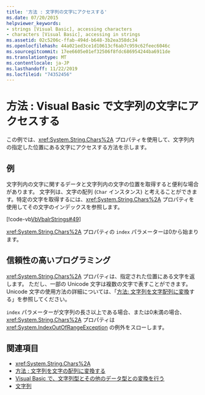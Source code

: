 ```yaml
---
title: '方法 : 文字列の文字にアクセスする'
ms.date: 07/20/2015
helpviewer_keywords:
- strings [Visual Basic], accessing characters
- characters [Visual Basic], accessing in strings
ms.assetid: 02c5206c-ffab-494d-b648-3b2ea358dc34
ms.openlocfilehash: 44a021ed3ce1d10613cf6ab7c959c62feec6046c
ms.sourcegitcommit: 17ee6605e01ef32506f8fdc686954244ba6911de
ms.translationtype: MT
ms.contentlocale: ja-JP
ms.lasthandoff: 11/22/2019
ms.locfileid: "74352456"
---
```

# <a name="how-to-access-characters-in-strings-in-visual-basic"></a>方法 : Visual Basic で文字列の文字にアクセスする
この例では、<xref:System.String.Chars%2A> プロパティを使用して、文字列内の指定した位置にある文字にアクセスする方法を示します。  
  
## <a name="example"></a>例  
 文字列内の文字に関するデータと文字列内の文字の位置を取得すると便利な場合があります。 文字列は、文字の配列 (`Char` インスタンス) と考えることができます。特定の文字を取得するには、<xref:System.String.Chars%2A> プロパティを使用してその文字のインデックスを参照します。  
  
 [!code-vb[VbVbalrStrings#49](~/samples/snippets/visualbasic/VS_Snippets_VBCSharp/VbVbalrStrings/VB/Class2.vb#49)]  
  
 <xref:System.String.Chars%2A> プロパティの `index` パラメーターは0から始まります。  
  
## <a name="robust-programming"></a>信頼性の高いプログラミング  
 <xref:System.String.Chars%2A> プロパティは、指定された位置にある文字を返します。 ただし、一部の Unicode 文字は複数の文字で表すことができます。 Unicode 文字の使用方法の詳細については、「[方法: 文字列を文字配列に変換](../../../../visual-basic/programming-guide/language-features/strings/how-to-convert-a-string-to-an-array-of-characters.md)する」を参照してください。  
  
 `index` パラメーターが文字列の長さ以上である場合、または0未満の場合、<xref:System.String.Chars%2A> プロパティは <xref:System.IndexOutOfRangeException> の例外をスローします。  
  
## <a name="see-also"></a>関連項目

- <xref:System.String.Chars%2A>
- [方法 : 文字列を文字の配列に変換する](../../../../visual-basic/programming-guide/language-features/strings/how-to-convert-a-string-to-an-array-of-characters.md)
- [Visual Basic で、文字列型とその他のデータ型との変換を行う](../../../../visual-basic/programming-guide/language-features/strings/converting-between-strings-and-other-data-types.md)
- [文字列](../../../../visual-basic/programming-guide/language-features/strings/index.md)
